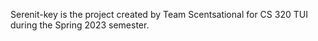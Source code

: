 Serenit-key is the project created by Team Scentsational for CS 320 TUI during the Spring 2023 semester.
